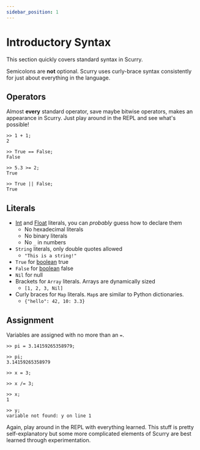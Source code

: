 ```yaml
---
sidebar_position: 1
---
```


# Introductory Syntax

This section quickly covers standard syntax in Scurry.

Semicolons are **not** optional. Scurry uses curly-brace syntax consistently
for just about everything in the language.

## Operators
Almost **every** standard operator, save maybe bitwise operators, makes an
appearance in Scurry. Just play around in the REPL and see what's possible!
```
>> 1 + 1;
2

>> True == False;
False

>> 5.3 >= 2;
True

>> True || False;
True
```

## Literals
- [Int](./types/int.md) and [Float](./types/float.md) literals, you can
  *probably* guess how to declare them
  - No hexadecimal literals
  - No binary literals
  - No `_` in numbers
- `String` literals, only double quotes allowed
   - `"This is a string!"`
- `True` for [boolean](./types/bool.md) true
- `False` for [boolean](./types/bool.md) false
- `Nil` for null
- Brackets for `Array` literals. Arrays are dynamically sized
   - `[1, 2, 3, Nil]`
- Curly braces for `Map` literals. `Map`s are similar to Python dictionaries.
   - `{"hello": 42, 10: 3.3}`

## Assignment
Variables are assigned with no more than an `=`.
```
>> pi = 3.14159265358979;

>> pi;
3.14159265358979

>> x = 3;

>> x /= 3;

>> x;
1

>> y;
variable not found: y on line 1
```
Again, play around in the REPL with everything learned. This stuff is pretty
self-explanatory but some more complicated elements of Scurry are best learned
through experimentation.
